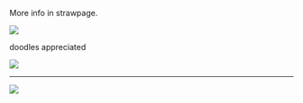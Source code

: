 
More info in strawpage.

<img src="https://64.media.tumblr.com/cd22f0f5a28f8163cd873d9d65031ab2/d86a3efca2dcf375-c7/s400x600/cecdfd21cc4314b1cee36bba445f7054ccbd2aef.pnj"/>


doodles appreciated


<img src="https://64.media.tumblr.com/093332d799fdbc334c641c3508af2c46/747279e2979b2fe4-2d/s100x200/fe1546c7d03c635d1c114f0d3c01254280e38a8c.pnj"/>


--------------------------------------------------------

<img src="https://external-media.spacehey.net/media/sWqiDAaA3rPPhDBQ2OTdUXohzxFi6PUPpKUGTLJ8EWGE=/https://64.media.tumblr.com/b3c4e27cc0853d02b886b452440c6b90/1b776ac6eac6cf39-b4/s250x400/c7a2dc261ffc7209e883358c5249316bbaaf008d.pnj"/>
